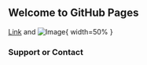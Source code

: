 ## Welcome to GitHub Pages

[Link](url) and ![Image](https://user-images.githubusercontent.com/62349016/113608853-5a803f80-964b-11eb-8e96-b1a821fe726c.png){ width=50% }

### Support or Contact
